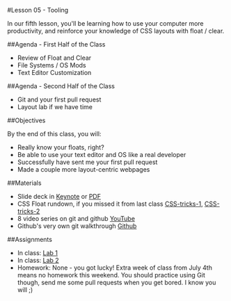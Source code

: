 #Lesson 05 - Tooling

In our fifth lesson, you'll be learning how to use your computer more productivity, and reinforce your knowledge of CSS layouts with float / clear.

##Agenda - First Half of the Class

*	Review of Float and Clear
* File Systems / OS Mods
* Text Editor Customization

##Agenda - Second Half of the Class

* Git and your first pull request
* Layout lab if we have time

##Objectives

By the end of this class, you will:

* Really know your floats, right?
* Be able to use your text editor and OS like a real developer
* Successfully have sent me your first pull request
* Made a couple more layout-centric webpages


##Materials

* Slide deck in [Keynote](GA-FEWD-lesson05-tooling.key) or [PDF](GA-FEWD-lesson05-tooling.pdf)
* CSS Float rundown, if you missed it from last class [CSS-tricks-1](https://css-tricks.com/all-about-floats/), [CSS-tricks-2](https://css-tricks.com/almanac/properties/f/float/)
* 8 video series on git and github [YouTube](https://www.youtube.com/playlist?list=PLWjCJDeWfDdfSZOQYvsy_jJiAvx4uaJLB)
* Github's very own git walkthrough [Github](https://guides.github.com/activities/hello-world/)

##Assignments
* In class: [Lab 1](assignments/01-floating-in-code)
* In class: [Lab 2](assignments/02-git-it-done)
* Homework: None - you got lucky! Extra week of class from July 4th means no homework this weekend. You should practice using Git though, send me some pull requests when you get bored. I know you will ;)
